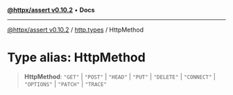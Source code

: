 [**@httpx/assert v0.10.2**](../../README.md) • **Docs**

***

[@httpx/assert v0.10.2](../../README.md) / [http.types](../README.md) / HttpMethod

# Type alias: HttpMethod

> **HttpMethod**: `"GET"` \| `"POST"` \| `"HEAD"` \| `"PUT"` \| `"DELETE"` \| `"CONNECT"` \| `"OPTIONS"` \| `"PATCH"` \| `"TRACE"`
